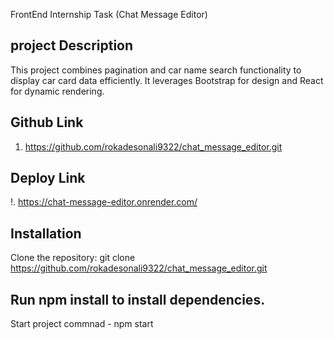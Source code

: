 FrontEnd Internship Task (Chat Message Editor)

## project Description
This project combines pagination and car name search functionality to display car card data efficiently. It leverages Bootstrap for design and React for dynamic rendering.

## Github Link
1. https://github.com/rokadesonali9322/chat_message_editor.git 

## Deploy Link
!. https://chat-message-editor.onrender.com/

## Installation
Clone the repository: git clone  https://github.com/rokadesonali9322/chat_message_editor.git 

## Run npm install to install dependencies.
Start project
commnad - npm start

